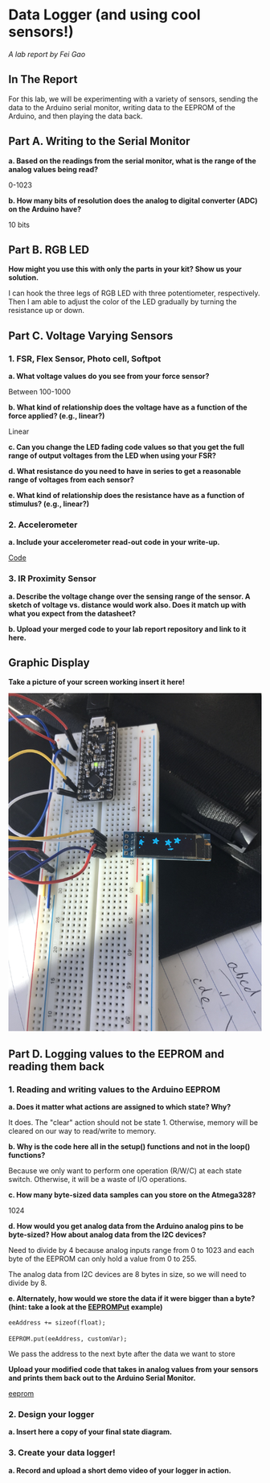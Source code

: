 # Data Logger (and using cool sensors!)

*A lab report by Fei Gao*

## In The Report

For this lab, we will be experimenting with a variety of sensors, sending the data to the Arduino serial monitor, writing data to the EEPROM of the Arduino, and then playing the data back.

## Part A.  Writing to the Serial Monitor
 
**a. Based on the readings from the serial monitor, what is the range of the analog values being read?**

0-1023
 
**b. How many bits of resolution does the analog to digital converter (ADC) on the Arduino have?**

10 bits

## Part B. RGB LED

**How might you use this with only the parts in your kit? Show us your solution.**

I can hook the three legs of RGB LED with three potentiometer, respectively. Then I am able to adjust the color of the LED gradually by turning the resistance up or down.

## Part C. Voltage Varying Sensors 
 
### 1. FSR, Flex Sensor, Photo cell, Softpot

**a. What voltage values do you see from your force sensor?**

Between 100-1000

**b. What kind of relationship does the voltage have as a function of the force applied? (e.g., linear?)**

Linear

**c. Can you change the LED fading code values so that you get the full range of output voltages from the LED when using your FSR?**



**d. What resistance do you need to have in series to get a reasonable range of voltages from each sensor?**

**e. What kind of relationship does the resistance have as a function of stimulus? (e.g., linear?)**

### 2. Accelerometer
 
**a. Include your accelerometer read-out code in your write-up.**

[Code](../src/lab3/LCD.ino)

### 3. IR Proximity Sensor

**a. Describe the voltage change over the sensing range of the sensor. A sketch of voltage vs. distance would work also. Does it match up with what you expect from the datasheet?**

**b. Upload your merged code to your lab report repository and link to it here.**

## Graphic Display

**Take a picture of your screen working insert it here!**

![OLED](../img/lab3/oled.jpeg)

## Part D. Logging values to the EEPROM and reading them back
 
### 1. Reading and writing values to the Arduino EEPROM

**a. Does it matter what actions are assigned to which state? Why?**

It does. The "clear" action should not be state 1. Otherwise, memory will be cleared on our way to read/write to memory.

**b. Why is the code here all in the setup() functions and not in the loop() functions?**

Because we only want to perform one operation (R/W/C) at each state switch. Otherwise, it will be a waste of I/O operations.

**c. How many byte-sized data samples can you store on the Atmega328?**

1024

**d. How would you get analog data from the Arduino analog pins to be byte-sized? How about analog data from the I2C devices?**

Need to divide by 4 because analog inputs range from 0 to 1023 and each byte of the EEPROM can only hold a value from 0 to 255.

The analog data from I2C devices are 8 bytes in size, so we will need to divide by 8.

**e. Alternately, how would we store the data if it were bigger than a byte? (hint: take a look at the [EEPROMPut](https://www.arduino.cc/en/Reference/EEPROMPut) example)**

```
eeAddress += sizeof(float);

EEPROM.put(eeAddress, customVar);
```

We pass the address to the next byte after the data we want to store

**Upload your modified code that takes in analog values from your sensors and prints them back out to the Arduino Serial Monitor.**

[eeprom](../src/lab3/eeprom.ino)


### 2. Design your logger
 
**a. Insert here a copy of your final state diagram.**

### 3. Create your data logger!
 
**a. Record and upload a short demo video of your logger in action.**
